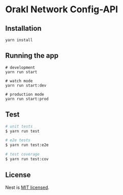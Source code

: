 # Orakl Network Config-API

## Installation

```shell
yarn install
```

## Running the app

```shell
# development
yarn run start

# watch mode
yarn run start:dev

# production mode
yarn run start:prod
```

## Test

```bash
# unit tests
$ yarn run test

# e2e tests
$ yarn run test:e2e

# test coverage
$ yarn run test:cov
```

## License

Nest is [MIT licensed](LICENSE).
